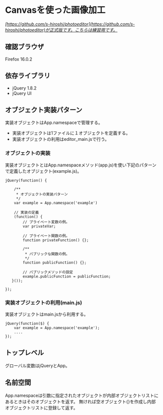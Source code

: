 Canvasを使った画像加工
=====

*[https://github.com/s-hiroshi/photoeditor](https://github.com/s-hiroshi/photoeditor)が正式版です。こちらは練習用です。*


確認ブラウザ
----------

Firefox 16.0.2


依存ライブラリ
----------

* jQuery 1.8.2
* jQuery UI


オブジェクト実装パターン
----------

実装オブジェクトはApp.namespaceで管理する。

* 実装オブジェクトは1ファイルに１オブジェクトを定義する。
* 実装オブジェクトの利用はeditor_main.jsで行う。

### オブジェクトの実装

実装オブジェクトとはApp.namespaceメソッド(app.js)を使い下記のパターンで定義したオブジェクト(example.js)。

    jQuery(function() {

        /**
         * オブジェクトの実装パターン
         */
        var example = App.namespace('example')

        // 実装の定義
        (function() {
            // プライベート変数の例。
            var privateVar;

            // プライベート関数の例。
            function privateFunction() {};

            /**
             * パブリックな関数の例。
             */
            function publicFunction() {};

            // パブリックメソッドの設定
            example.publicFunction = publicFunction;
       }());

    });


### 実装オブジェクトの利用(main.js)

実装オブジェクトはmain.jsから利用する。

    jQuery(function($) {
        var example = App.namespace('example');
        ....
    });


トップレベル
----------

グローバル変数はjQueryとApp。


名前空間
----------

App.namespaceは引数に指定されたオブジェクトが内部オブジェクトリストにあるときはそのオブジェクトを返す。
無ければ空オブジェクト{}を作成し内部オブジェクトリストに登録して返す。
